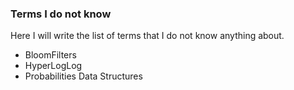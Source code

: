 ### Terms I do not know

Here I will write the list of terms that I do not know anything about.

* BloomFilters
* HyperLogLog
* Probabilities Data Structures
